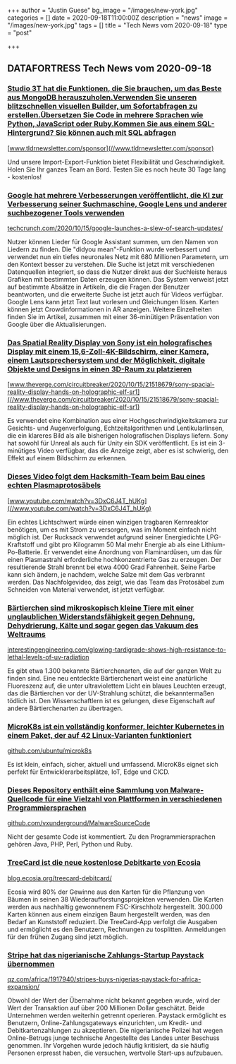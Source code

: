 +++
author = "Justin Guese"
bg_image = "/images/new-york.jpg"
categories = []
date = 2020-09-18T11:00:00Z
description = "news"
image = "/images/new-york.jpg"
tags = []
title = "Tech News vom 2020-09-18"
type = "post"

+++

        
## DATAFORTRESS Tech News vom 2020-09-18



### [Studio 3T hat die Funktionen, die Sie brauchen, um das Beste aus MongoDB herauszuholen.Verwenden Sie unseren blitzschnellen visuellen Builder, um Sofortabfragen zu erstellen.Übersetzen Sie Code in mehrere Sprachen wie Python, JavaScript oder Ruby.Kommen Sie aus einem SQL-Hintergrund? Sie können auch mit SQL abfragen](//www.tldrnewsletter.com/sponsor)


[www.tldrnewsletter.com/sponsor](//www.tldrnewsletter.com/sponsor)


Und unsere Import-Export-Funktion bietet Flexibilität und Geschwindigkeit. Holen Sie Ihr ganzes Team an Bord. Testen Sie es noch heute 30 Tage lang - kostenlos!


### [Google hat mehrere Verbesserungen veröffentlicht, die KI zur Verbesserung seiner Suchmaschine, Google Lens und anderer suchbezogener Tools verwenden](//techcrunch.com/2020/10/15/google-launches-a-slew-of-search-updates/)


[techcrunch.com/2020/10/15/google-launches-a-slew-of-search-updates/](//techcrunch.com/2020/10/15/google-launches-a-slew-of-search-updates/)


Nutzer können Lieder für Google Assistant summen, um den Namen von Liedern zu finden. Die "didyou mean"-Funktion wurde verbessert und verwendet nun ein tiefes neuronales Netz mit 680 Millionen Parametern, um den Kontext besser zu verstehen. Die Suche ist jetzt mit verschiedenen Datenquellen integriert, so dass die Nutzer direkt aus der Suchleiste heraus Grafiken mit bestimmten Daten erzeugen können. Das System verweist jetzt auf bestimmte Absätze in Artikeln, die die Fragen der Benutzer beantworten, und die erweiterte Suche ist jetzt auch für Videos verfügbar. Google Lens kann jetzt Text laut vorlesen und Gleichungen lösen. Karten können jetzt Crowdinformationen in AR anzeigen. Weitere Einzelheiten finden Sie im Artikel, zusammen mit einer 36-minütigen Präsentation von Google über die Aktualisierungen.


### [Das Spatial Reality Display von Sony ist ein holografisches Display mit einem 15,6-Zoll-4K-Bildschirm, einer Kamera, einem Lautsprechersystem und der Möglichkeit, digitale Objekte und Designs in einen 3D-Raum zu platzieren](//www.theverge.com/circuitbreaker/2020/10/15/21518679/sony-spacial-reality-display-hands-on-holographic-elf-sr1)


[www.theverge.com/circuitbreaker/2020/10/15/21518679/sony-spacial-reality-display-hands-on-holographic-elf-sr1](//www.theverge.com/circuitbreaker/2020/10/15/21518679/sony-spacial-reality-display-hands-on-holographic-elf-sr1)


Es verwendet eine Kombination aus einer Hochgeschwindigkeitskamera zur Gesichts- und Augenverfolgung, Echtzeitalgorithmen und Lentikularlinsen, die ein klareres Bild als alle bisherigen holografischen Displays liefern. Sony hat sowohl für Unreal als auch für Unity ein SDK veröffentlicht. Es ist ein 3-minütiges Video verfügbar, das die Anzeige zeigt, aber es ist schwierig, den Effekt auf einem Bildschirm zu erkennen.


### [Dieses Video folgt dem Hacksmith-Team beim Bau eines echten Plasmaprotosäbels](//www.youtube.com/watch?v=3DxC6J4T_hUKg)


[www.youtube.com/watch?v=3DxC6J4T_hUKg](//www.youtube.com/watch?v=3DxC6J4T_hUKg)


Ein echtes Lichtschwert würde einen winzigen tragbaren Kernreaktor benötigen, um es mit Strom zu versorgen, was im Moment einfach nicht möglich ist. Der Rucksack verwendet aufgrund seiner Energiedichte LPG-Kraftstoff und gibt pro Kilogramm 50 Mal mehr Energie ab als eine Lithium-Po-Batterie. Er verwendet eine Anordnung von Flaminardüsen, um das für einen Plasmastrahl erforderliche hochkonzentrierte Gas zu erzeugen. Der resultierende Strahl brennt bei etwa 4000 Grad Fahrenheit. Seine Farbe kann sich ändern, je nachdem, welche Salze mit dem Gas verbrannt werden. Das Nachfolgevideo, das zeigt, wie das Team das Protosäbel zum Schneiden von Material verwendet, ist jetzt verfügbar.


### [Bärtierchen sind mikroskopisch kleine Tiere mit einer unglaublichen Widerstandsfähigkeit gegen Dehnung, Dehydrierung, Kälte und sogar gegen das Vakuum des Weltraums](//interestingengineering.com/glowing-tardigrade-shows-high-resistance-to-lethal-levels-of-uv-radiation)


[interestingengineering.com/glowing-tardigrade-shows-high-resistance-to-lethal-levels-of-uv-radiation](//interestingengineering.com/glowing-tardigrade-shows-high-resistance-to-lethal-levels-of-uv-radiation)


Es gibt etwa 1.300 bekannte Bärtierchenarten, die auf der ganzen Welt zu finden sind. Eine neu entdeckte Bärtierchenart weist eine anatürliche Fluoreszenz auf, die unter ultraviolettem Licht ein blaues Leuchten erzeugt, das die Bärtierchen vor der UV-Strahlung schützt, die bekanntermaßen tödlich ist. Den Wissenschaftlern ist es gelungen, diese Eigenschaft auf andere Bärtierchenarten zu übertragen.


### [MicroK8s ist ein vollständig konformer, leichter Kubernetes in einem Paket, der auf 42 Linux-Varianten funktioniert](//github.com/ubuntu/microk8s)


[github.com/ubuntu/microk8s](//github.com/ubuntu/microk8s)


Es ist klein, einfach, sicher, aktuell und umfassend. MicroK8s eignet sich perfekt für Entwicklerarbeitsplätze, IoT, Edge und CICD.


### [Dieses Repository enthält eine Sammlung von Malware-Quellcode für eine Vielzahl von Plattformen in verschiedenen Programmiersprachen](//github.com/vxunderground/MalwareSourceCode)


[github.com/vxunderground/MalwareSourceCode](//github.com/vxunderground/MalwareSourceCode)


Nicht der gesamte Code ist kommentiert. Zu den Programmiersprachen gehören Java, PHP, Perl, Python und Ruby.


### [TreeCard ist die neue kostenlose Debitkarte von Ecosia](//blog.ecosia.org/treecard-debitcard/)


[blog.ecosia.org/treecard-debitcard/](//blog.ecosia.org/treecard-debitcard/)


Ecosia wird 80% der Gewinne aus den Karten für die Pflanzung von Bäumen in seinen 38 Wiederaufforstungsprojekten verwenden. Die Karten werden aus nachhaltig gewonnenem FSC-Kirschholz hergestellt. 300.000 Karten können aus einem einzigen Baum hergestellt werden, was den Bedarf an Kunststoff reduziert. Die TreeCard-App verfolgt die Ausgaben und ermöglicht es den Benutzern, Rechnungen zu tosplitten. Anmeldungen für den frühen Zugang sind jetzt möglich.


### [Stripe hat das nigerianische Zahlungs-Startup Paystack übernommen](//qz.com/africa/1917940/stripes-buys-nigerias-paystack-for-africa-expansion/)


[qz.com/africa/1917940/stripes-buys-nigerias-paystack-for-africa-expansion/](//qz.com/africa/1917940/stripes-buys-nigerias-paystack-for-africa-expansion/)


Obwohl der Wert der Übernahme nicht bekannt gegeben wurde, wird der Wert der Transaktion auf über 200 Millionen Dollar geschätzt. Beide Unternehmen werden weiterhin getrennt operieren. Paystack ermöglicht es Benutzern, Online-Zahlungsgateways einzurichten, um Kredit- und Debitkartenzahlungen zu akzeptieren. Die nigerianische Polizei hat wegen Online-Betrugs junge technische Angestellte des Landes unter Beschuss genommen. Ihr Vorgehen wurde jedoch häufig kritisiert, da sie häufig Personen erpresst haben, die versuchen, wertvolle Start-ups aufzubauen.